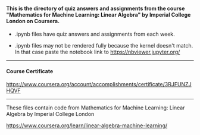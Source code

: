 #### This is the directory of quiz answers and assignments from the course "Mathematics for Machine Learning: Linear Algebra" by Imperial College London on Coursera. ####



* .ipynb files have quiz answers and assignments from each week.

* .ipynb files may not be rendered fully because the kernel doesn't match. In that case paste the notebook link to https://nbviewer.jupyter.org/


------------------------------------------------------------

#### Course Certificate ####
https://www.coursera.org/account/accomplishments/certificate/3RJFUNZJHQVF

------------------------------------------------------------

These files contain code from
Mathematics for Machine Learning: Linear Algebra
by Imperial College London

https://www.coursera.org/learn/linear-algebra-machine-learning/




